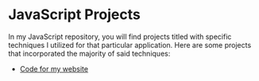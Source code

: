 # JavaScript Projects

In my JavaScript repository, you will find projects titled with specific techniques I utilized for that particular application. 
Here are some projects that incorporated the majority of said techniques:
* [Code for my website](https://github.com/therubini/JS-Projects/tree/master/Rubini%20Co%202.0)
